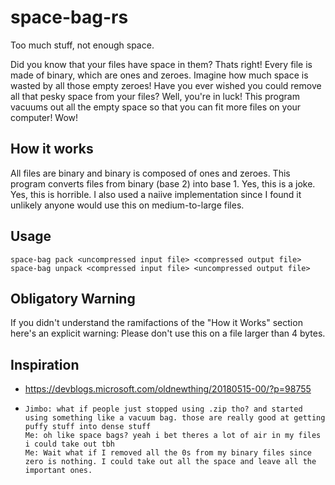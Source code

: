 # space-bag-rs
Too much stuff, not enough space.

Did you know that your files have space in them? 
Thats right! Every file is made of binary, which are ones and zeroes. 
Imagine how much space is wasted by all those empty zeroes!
Have you ever wished you could remove all that pesky space from your files? 
Well, you're in luck!
This program vacuums out all the empty space so that you can fit more files on your computer! Wow!

## How it works
All files are binary and binary is composed of ones and zeroes. 
This program converts files from binary (base 2) into base 1. 
Yes, this is a joke. 
Yes, this is horrible.
I also used a naiive implementation since I found it unlikely anyone would use this on medium-to-large files.

## Usage
```
space-bag pack <uncompressed input file> <compressed output file> 
space-bag unpack <compressed input file> <uncompressed output file>
```

## Obligatory Warning
If you didn't understand the ramifactions of the "How it Works" section here's an explicit warning: Please don't use this on a file larger than 4 bytes. 

## Inspiration
 * https://devblogs.microsoft.com/oldnewthing/20180515-00/?p=98755
 * ```
   Jimbo: what if people just stopped using .zip tho? and started using something like a vacuum bag. those are really good at getting puffy stuff into dense stuff
   Me: oh like space bags? yeah i bet theres a lot of air in my files i could take out tbh
   Me: Wait what if I removed all the 0s from my binary files since zero is nothing. I could take out all the space and leave all the important ones.
   ```
